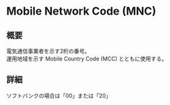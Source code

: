 # Mobile Network Code (MNC)

## 概要
電気通信事業者を示す2桁の番号。  
運用地域を示す Mobile Country Code (MCC) とともに使用する。

## 詳細
ソフトバンクの場合は「00」または「20」
